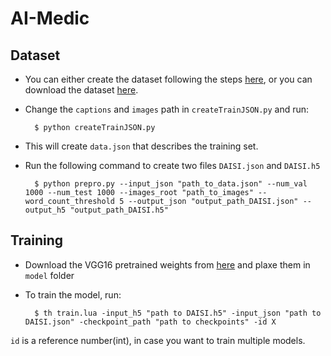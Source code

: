 # AI-Medic


## Dataset
- You can either create the dataset following the steps [here](https://github.com/purdue-isat/AI-Medic/wiki/DAISI-DATASET), or you can download the dataset [here](https://drive.google.com/file/d/1K7DYFFLTpSk43YEOTOdGN8egcBe8qr6o/view?usp=sharing).
- Change the `captions` and `images` path in `createTrainJSON.py` and run:
 
        $ python createTrainJSON.py
    
- This will create `data.json`  that describes the training set.
- Run the following command to create two files `DAISI.json` and `DAISI.h5`

        $ python prepro.py --input_json "path_to_data.json" --num_val 1000 --num_test 1000 --images_root "path_to_images" --word_count_threshold 5 --output_json "output_path_DAISI.json" --output_h5 "output_path_DAISI.h5"

## Training
- Download the VGG16 pretrained weights from [here](https://drive.google.com/file/d/1kI9zM2aREgpF1ylRRazlSqhIjuIukxfS/view?usp=sharing) and plaxe them in `model` folder
- To train the model, run:

        $ th train.lua -input_h5 "path to DAISI.h5" -input_json "path to DAISI.json" -checkpoint_path "path to checkpoints" -id X
`id` is a reference number(int), in case you want to train multiple models.
